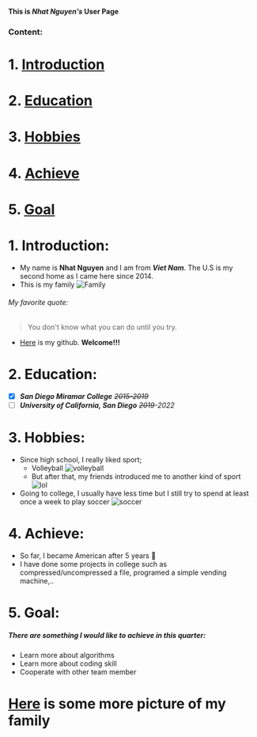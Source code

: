 **This is _Nhat Nguyen's_ User Page**
### Content:
# 1. [Introduction](/README.md#1-introduction-1)
# 2. [Education](https://github.com/nmn009/nmn009.github.io/blob/main/README.md#2-education-1)
# 3. [Hobbies](https://github.com/nmn009/nmn009.github.io/blob/main/README.md#3-hobbies-1)
# 4. [Achieve](https://github.com/nmn009/nmn009.github.io/blob/main/README.md#4-achieve-1)
# 5. [Goal](https://github.com/nmn009/nmn009.github.io/blob/main/README.md#5-goal-1)
#
#
#
# 1. Introduction:
- My name is **Nhat Nguyen** and I am from **_Viet Nam_**. The U.S is my second home as I came here since 2014.
- This is my family
![Family](https://user-images.githubusercontent.com/56015500/103726583-1f0f9f80-4f8e-11eb-9c14-9222cf9ac979.jpeg)
###### My favorite quote:
>You don't know what you can do until you try.
- [Here](https://github.com/nmn009) is my github. **Welcome!!!** 
# 2. Education:
- [x] ***San Diego Miramar College*** *~~2015-2019~~*
- [ ] ***University of California, San Diego*** *~~2019~~-2022*
# 3. Hobbies:
- Since high school, I really liked sport;
  - Volleyball ![volleyball](https://straightmendont.files.wordpress.com/2011/09/volleyball.jpg)
  - But after that, my friends introduced me to another kind of sport ![lol](https://i.ytimg.com/vi/htSHaVWVMNE/maxresdefault.jpg) 
- Going to college, I usually have less time but I still try to spend at least once a week to play soccer ![soccer](https://tse1.mm.bing.net/th?id=OIP.YH8DQ_wmZuHjh9lJ8EBAaAHaDt&pid=Api&P=0&w=391&h=196)

# 4. Achieve:
- So far, I became American after 5 years :star_struck:
- I have done some projects in college such as compressed/uncompressed a file, programed a simple vending machine,..
# 5. Goal:

 ##### There are something I would like to achieve in this quarter:
  - Learn more about algorithms
  - Learn more about coding skill
  - Cooperate with other team member
 
# [Here](./FamilyPicture.md) is some more picture of my family

